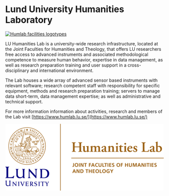 # Lund University Humanities Laboratory

[![Humlab facilities logotypes](https://www.humlab.lu.se/fileadmin/_processed_/e/6/csm_svart_bg_ebf3899646.png)](https://www.humlab.lu.se/)

LU Humanities Lab is a university-wide research infrastructure, located at the Joint Faculties for Humanities and Theology, that offers LU researchers free access to advanced instruments and associated methodological competence to measure human behavior, expertise in data management, as well as research preparation training and user support in a cross-disciplinary and international environment.


The Lab houses a wide array of advanced sensor based instruments with relevant software; research competent staff with responsibility for specific equipment, methods and research preparation training; servers to manage data short-term, data management expertise; as well as administrative and technical support.

For more information information about activities, research and members of the Lab visit [https://www.humlab.lu.se/](https://www.humlab.lu.se/)

<a href="https://www.humlab.lu.se"><picture>
  <source media="(prefers-color-scheme: dark)" srcset="/img/Humanistlaboratoriet-NEG-ENG.png">
  <source media="(prefers-color-scheme: light)" srcset="/img/Humanistlaboratoriet-BLACK-ENG.png">
  <img alt="Lund University Humanities Laboratory Logo." src="/img/Humanistlaboratoriet-RGB-ENG.png">
</picture>
</a>
